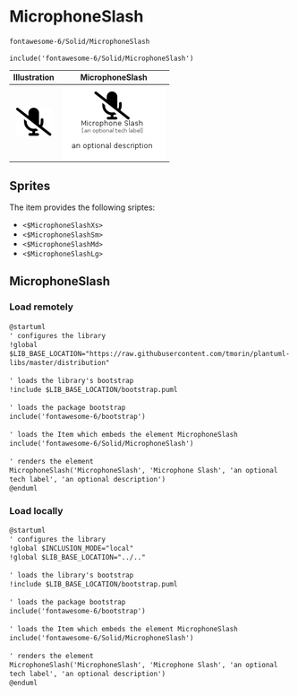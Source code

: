 # MicrophoneSlash


```text
fontawesome-6/Solid/MicrophoneSlash
```

```text
include('fontawesome-6/Solid/MicrophoneSlash')
```



| Illustration | MicrophoneSlash |
| :---: | :---: |
| ![illustration for Illustration](../../fontawesome-6/Solid/MicrophoneSlash.png) | ![illustration for MicrophoneSlash](../../fontawesome-6/Solid/MicrophoneSlash.Local.png) |



## Sprites
The item provides the following sriptes:

- `<$MicrophoneSlashXs>`
- `<$MicrophoneSlashSm>`
- `<$MicrophoneSlashMd>`
- `<$MicrophoneSlashLg>`





## MicrophoneSlash

### Load remotely
```plantuml
@startuml
' configures the library
!global $LIB_BASE_LOCATION="https://raw.githubusercontent.com/tmorin/plantuml-libs/master/distribution"

' loads the library's bootstrap
!include $LIB_BASE_LOCATION/bootstrap.puml

' loads the package bootstrap
include('fontawesome-6/bootstrap')

' loads the Item which embeds the element MicrophoneSlash
include('fontawesome-6/Solid/MicrophoneSlash')

' renders the element
MicrophoneSlash('MicrophoneSlash', 'Microphone Slash', 'an optional tech label', 'an optional description')
@enduml
```

### Load locally
```plantuml
@startuml
' configures the library
!global $INCLUSION_MODE="local"
!global $LIB_BASE_LOCATION="../.."

' loads the library's bootstrap
!include $LIB_BASE_LOCATION/bootstrap.puml

' loads the package bootstrap
include('fontawesome-6/bootstrap')

' loads the Item which embeds the element MicrophoneSlash
include('fontawesome-6/Solid/MicrophoneSlash')

' renders the element
MicrophoneSlash('MicrophoneSlash', 'Microphone Slash', 'an optional tech label', 'an optional description')
@enduml
```

